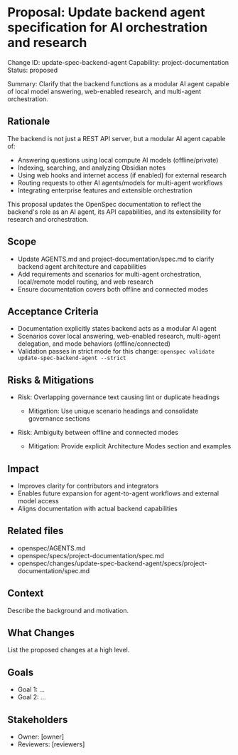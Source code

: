 # Proposal: Update backend agent specification for AI orchestration and research

Change ID: update-spec-backend-agent
Capability: project-documentation
Status: proposed

Summary: Clarify that the backend functions as a modular AI agent capable of local model answering, web-enabled research, and multi-agent orchestration.

## Rationale

The backend is not just a REST API server, but a modular AI agent capable of:

- Answering questions using local compute AI models (offline/private)
- Indexing, searching, and analyzing Obsidian notes
- Using web hooks and internet access (if enabled) for external research
- Routing requests to other AI agents/models for multi-agent workflows
- Integrating enterprise features and extensible orchestration

This proposal updates the OpenSpec documentation to reflect the backend's role as an AI agent, its API capabilities, and its extensibility for research and orchestration.

## Scope

- Update AGENTS.md and project-documentation/spec.md to clarify backend agent architecture and capabilities
- Add requirements and scenarios for multi-agent orchestration, local/remote model routing, and web research
- Ensure documentation covers both offline and connected modes

## Acceptance Criteria

- Documentation explicitly states backend acts as a modular AI agent
- Scenarios cover local answering, web-enabled research, multi-agent delegation, and mode behaviors (offline/connected)
- Validation passes in strict mode for this change: `openspec validate update-spec-backend-agent --strict`

## Risks & Mitigations

- Risk: Overlapping governance text causing lint or duplicate headings

	- Mitigation: Use unique scenario headings and consolidate governance sections

- Risk: Ambiguity between offline and connected modes

	- Mitigation: Provide explicit Architecture Modes section and examples

## Impact

- Improves clarity for contributors and integrators
- Enables future expansion for agent-to-agent workflows and external model access
- Aligns documentation with actual backend capabilities

## Related files

- openspec/AGENTS.md
- openspec/specs/project-documentation/spec.md
- openspec/changes/update-spec-backend-agent/specs/project-documentation/spec.md

## Context

Describe the background and motivation.


## What Changes

List the proposed changes at a high level.


## Goals

- Goal 1: ...
- Goal 2: ...


## Stakeholders

- Owner: [owner]
- Reviewers: [reviewers]

